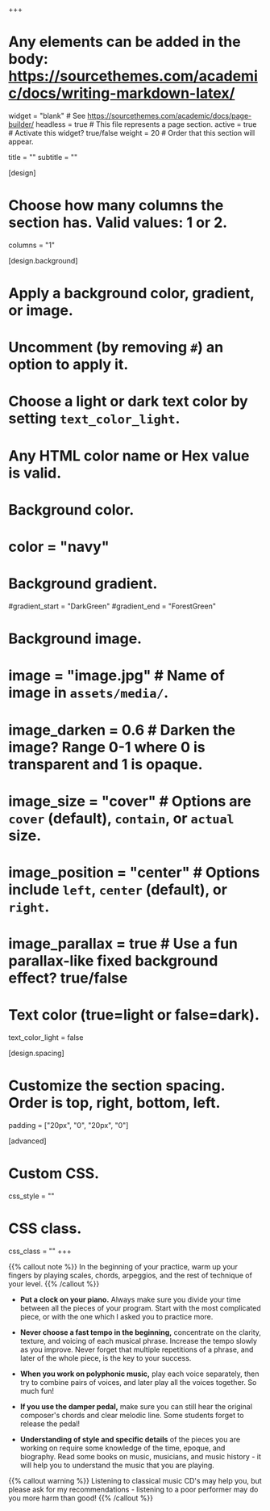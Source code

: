 +++
# Any elements can be added in the body: https://sourcethemes.com/academic/docs/writing-markdown-latex/

widget = "blank"  # See https://sourcethemes.com/academic/docs/page-builder/
headless = true  # This file represents a page section.
active = true  # Activate this widget? true/false
weight = 20  # Order that this section will appear.

title = ""
subtitle = ""

[design]
  # Choose how many columns the section has. Valid values: 1 or 2.
  columns = "1"

[design.background]
  # Apply a background color, gradient, or image.
  #   Uncomment (by removing `#`) an option to apply it.
  #   Choose a light or dark text color by setting `text_color_light`.
  #   Any HTML color name or Hex value is valid.

  # Background color.
  # color = "navy"

  # Background gradient.
  #gradient_start = "DarkGreen"
  #gradient_end = "ForestGreen"

  # Background image.
  # image = "image.jpg"  # Name of image in `assets/media/`.
  # image_darken = 0.6  # Darken the image? Range 0-1 where 0 is transparent and 1 is opaque.
  # image_size = "cover"  #  Options are `cover` (default), `contain`, or `actual` size.
  # image_position = "center"  # Options include `left`, `center` (default), or `right`.
  # image_parallax = true  # Use a fun parallax-like fixed background effect? true/false

  # Text color (true=light or false=dark).
  text_color_light = false

[design.spacing]
  # Customize the section spacing. Order is top, right, bottom, left.
  padding = ["20px", "0", "20px", "0"]

[advanced]
 # Custom CSS.
 css_style = ""

 # CSS class.
 css_class = ""
+++

{{% callout note %}}
In the beginning of your practice, warm up your fingers by playing scales, chords, arpeggios, and the rest of technique of your level.
{{% /callout %}}

* **Put a clock on your piano.** Always make sure you divide your time between all the pieces of your program. Start with the most complicated piece, or with the one which I asked you to practice more.

* **Never choose a fast tempo in the beginning,** concentrate on the clarity, texture, and voicing of each musical phrase. Increase the tempo slowly as you improve. Never forget that multiple repetitions of a phrase, and later of the whole piece, is the key to your success.

* **When you work on polyphonic music,** play each voice separately, then try to combine pairs of voices, and later play all the voices together. So much fun!

* **If you use the damper pedal,** make sure you can still hear the original composer's chords and clear melodic line. Some students forget to release the pedal!

* **Understanding of style and specific details** of the pieces you are working on require some knowledge of the time, epoque, and biography. Read some books on music, musicians, and music history - it will help you to understand the music that you are playing.

{{% callout warning %}}
Listening to classical music CD's may help you, but please ask for my recommendations - listening to a poor performer may do you more harm than good!
{{% /callout %}}
